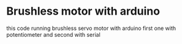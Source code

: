 # Brushless motor with arduino
this code running brushless servo motor with arduino
first one with potentiometer and second with serial
